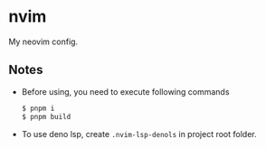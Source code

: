 # nvim
My neovim config.

## Notes
- Before using, you need to execute following commands
   ```sh
   $ pnpm i
   $ pnpm build
   ```

- To use deno lsp, create `.nvim-lsp-denols` in project root folder.
